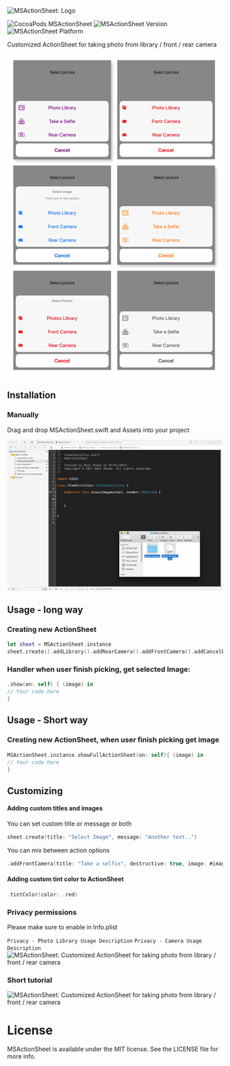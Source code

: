 ![MSActionSheet: Logo](http://i.imgur.com/UkbNlEj.png)

![CocoaPods MSActionSheet](http://i.imgur.com/ys0rzRs.png)
![MSActionSheet Version](http://i.imgur.com/1LmYVqf.png)
![MSActionSheet Platform](http://i.imgur.com/S79aHIK.png)

Customized ActionSheet for taking photo from library / front / rear camera

![MSActionSheet: screenshot](https://raw.githubusercontent.com/MaorS/MSActionSheet/master/Example/media/screenshots.png)



## Installation

### Manually

Drag and drop MSActionSheet.swift and Assets into your project

![MSActionSheet: installation](https://raw.githubusercontent.com/MaorS/MSActionSheet/master/Example/media/install.gif)


## Usage - long way

### Creating new ActionSheet

```swift
let sheet = MSActionSheet.instance
sheet.create().addLibrary().addRearCamera().addFrontCamera().addCancelButton().show(on: self)
```

### Handler when user finish picking, get selected Image:

```swift
.show(on: self) { (image) in
// Your code here
}
```



## Usage - Short way
### Creating new ActionSheet, when user finish picking get image

```swift
MSActionSheet.instance.showFullActionSheet(on: self){ (image) in
// Your code here
}
```

## Customizing
#### Adding custom titles and images
You can set custom title or message or both

```swift
sheet.create(title: "Select Image", message: "Another text..")
```
You can mix between action options
```swift
.addFrontCamera(title: "Take a selfie", destructive: true, image: #imageLiteral(resourceName: "selfie"))
```

#### Adding custom tint color to ActionSheet
```swift
.tintColor(color: .red)
```


### Privacy permissions
Please make sure to enable in Info.plist

```Privacy - Photo Library Usage Description```
```Privacy - Camera Usage Description```
![MSActionSheet: Customized ActionSheet for taking photo from library / front / rear camera](http://i.imgur.com/oAeYJwy.png)

### Short tutorial

![MSActionSheet: Customized ActionSheet for taking photo from library / front / rear camera](https://github.com/MaorS/MSActionSheet/blob/master/Example/media/fullActionSheet.gif?raw=true)


# License
MSActionSheet is available under the MIT license. See the LICENSE file for more info.
